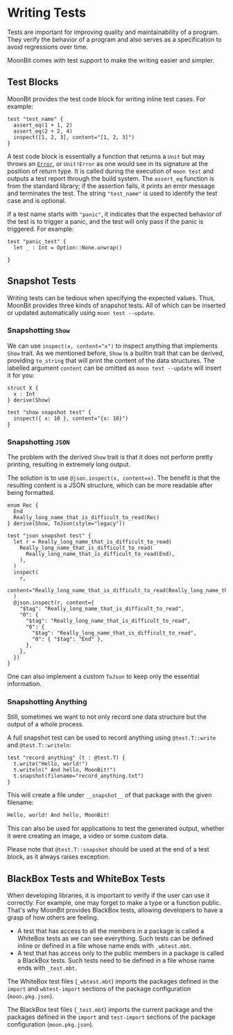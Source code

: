 # Writing Tests

Tests are important for improving quality and maintainability of a program. They verify the behavior of a program and also serves as a specification to avoid regressions over time.

MoonBit comes with test support to make the writing easier and simpler.

## Test Blocks

MoonBit provides the test code block for writing inline test cases. For example:

```moonbit
test "test_name" {
  assert_eq(1 + 1, 2)
  assert_eq(2 + 2, 4)
  inspect([1, 2, 3], content="[1, 2, 3]")
}
```

A test code block is essentially a function that returns a `Unit` but may throws an [`Error`](error-handling.md#error-types), or `Unit!Error` as one would see in its signature at the position of return type. It is called during the execution of `moon test` and outputs a test report through the build system. The `assert_eq` function is from the standard library; if the assertion fails, it prints an error message and terminates the test. The string `"test_name"` is used to identify the test case and is optional.

If a test name starts with `"panic"`, it indicates that the expected behavior of the test is to trigger a panic, and the test will only pass if the panic is triggered. For example:

```moonbit
test "panic_test" {
  let _ : Int = Option::None.unwrap()

}
```

## Snapshot Tests

Writing tests can be tedious when specifying the expected values. Thus, MoonBit provides three kinds of snapshot tests.
All of which can be inserted or updated automatically using `moon test --update`.

### Snapshotting `Show`

We can use `inspect(x, content="x")` to inspect anything that implements `Show` trait.
As we mentioned before, `Show` is a builtin trait that can be derived, providing `to_string` that will print the content of the data structures.
The labelled argument `content` can be omitted as `moon test --update` will insert it for you:

```moonbit
struct X {
  x : Int
} derive(Show)

test "show snapshot test" {
  inspect({ x: 10 }, content="{x: 10}")
}
```

### Snapshotting `JSON`

The problem with the derived `Show` trait is that it does not perform pretty printing, resulting in extremely long output.

The solution is to use `@json.inspect(x, content=x)`. The benefit is that the resulting content is a JSON structure, which can be more readable after being formatted.

```moonbit
enum Rec {
  End
  Really_long_name_that_is_difficult_to_read(Rec)
} derive(Show, ToJson(style="legacy"))

test "json snapshot test" {
  let r = Really_long_name_that_is_difficult_to_read(
    Really_long_name_that_is_difficult_to_read(
      Really_long_name_that_is_difficult_to_read(End),
    ),
  )
  inspect(
    r,
    content="Really_long_name_that_is_difficult_to_read(Really_long_name_that_is_difficult_to_read(Really_long_name_that_is_difficult_to_read(End)))",
  )
  @json.inspect(r, content={
    "$tag": "Really_long_name_that_is_difficult_to_read",
    "0": {
      "$tag": "Really_long_name_that_is_difficult_to_read",
      "0": {
        "$tag": "Really_long_name_that_is_difficult_to_read",
        "0": { "$tag": "End" },
      },
    },
  })
}
```

One can also implement a custom `ToJson` to keep only the essential information.

### Snapshotting Anything

Still, sometimes we want to not only record one data structure but the output of a whole process.

A full snapshot test can be used to record anything using `@test.T::write` and `@test.T::writeln`:

```moonbit
test "record anything" (t : @test.T) {
  t.write("Hello, world!")
  t.writeln(" And hello, MoonBit!")
  t.snapshot(filename="record_anything.txt")
}
```

This will create a file under `__snapshot__` of that package with the given filename:

```default
Hello, world! And hello, MoonBit!
```

This can also be used for applications to test the generated output, whether it were creating an image, a video or some custom data.

Please note that `@test.T::snapshot` should be used at the end of a test block, as it always raises exception.

## BlackBox Tests and WhiteBox Tests

When developing libraries, it is important to verify if the user can use it correctly. For example, one may forget to make a type or a function public. That's why MoonBit provides BlackBox tests, allowing developers to have a grasp of how others are feeling.

- A test that has access to all the members in a package is called a WhiteBox tests as we can see everything. Such tests can be defined inline or defined in a file whose name ends with `_wbtest.mbt`.
- A test that has access only to the public members in a package is called a BlackBox tests. Such tests need to be defined in a file whose name ends with `_test.mbt`.

The WhiteBox test files (`_wbtest.mbt`) imports the packages defined in the `import` and `wbtest-import` sections of the package configuration (`moon.pkg.json`).

The BlackBox test files (`_test.mbt`) imports the current package and the packages defined in the `import` and `test-import` sections of the package configuration (`moon.pkg.json`).
